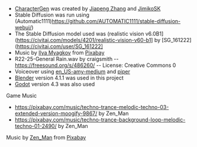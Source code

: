 - [CharacterGen](https://github.com/zjp-shadow/CharacterGen/) was created by [Jiapeng Zhang](https://github.com/zjp-shadow) and [JimikoSK](https://github.com/JimikoSK)
- Stable Diffusion was run using (Automatic1111)https://github.com/AUTOMATIC1111/stable-diffusion-webui/)
- The Stable Diffusion model used was (realistic vision v6.0B1](https://civitai.com/models/4201/realistic-vision-v60-b1] by [SG_161222](https://civitai.com/user/SG_161222]
- Music by <a href="https://pixabay.com/users/tazdev_music-37475890/?utm_source=link-attribution&utm_medium=referral&utm_campaign=music&utm_content=191707">Ilya Myagkov</a> from <a href="https://pixabay.com//?utm_source=link-attribution&utm_medium=referral&utm_campaign=music&utm_content=191707">Pixabay</a>
- R22-25-General Rain.wav by craigsmith -- https://freesound.org/s/486260/ -- License: Creative Commons 0
- Voiceover using [en_US-amy-medium](https://huggingface.co/rhasspy/piper-voices/blob/v1.0.0/en/en_US/amy/medium/en_US-amy-medium.onnx) and [piper](https://www.loose-bit-labs.com/cyberpunk-girl-character-gen-demo/)
- [Blender](https://www.blender.org/) version 4.1.1 was used in this project
- [Godot](https://godotengine.org/) version 4.3 was also used

Game Music
- https://pixabay.com/music/techno-trance-melodic-techno-03-extended-version-moogify-9867/ by Zen_Man
- https://pixabay.com/music/techno-trance-background-loop-melodic-techno-01-2490/ by Zen_Man

Music by <a href="https://pixabay.com/users/zen_man-4257870/?utm_source=link-attribution&utm_medium=referral&utm_campaign=music&utm_content=2490">Zen_Man</a> from <a href="https://pixabay.com//?utm_source=link-attribution&utm_medium=referral&utm_campaign=music&utm_content=2490">Pixabay</a>

